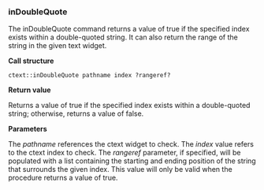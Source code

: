 ### inDoubleQuote

The inDoubleQuote command returns a value of true if the specified index exists within a double-quoted string.  It can also return the range of the string in the given text widget.

**Call structure**

`ctext::inDoubleQuote pathname index ?rangeref?`

**Return value**

Returns a value of true if the specified index exists within a double-quoted string; otherwise, returns a value of false.

**Parameters**

The _pathname_ references the ctext widget to check.  The _index_ value refers to the ctext index to check.  The _rangeref_ parameter, if specified, will be populated with a list containing the starting and ending position of the string that surrounds the given index.  This value will only be valid when the procedure returns a value of true.